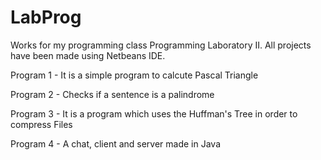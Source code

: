 LabProg
=======

Works for my programming class Programming Laboratory II. All projects have been made using Netbeans IDE.

Program 1 - It is a simple program to calcute Pascal Triangle

Program 2 - Checks if a sentence is a palindrome

Program 3 - It is a program which uses the Huffman's Tree in order to compress Files

Program 4 - A chat, client and server made in Java
